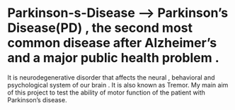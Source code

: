 # Parkinson-s-Disease --> Parkinson’s Disease(PD) , the second most common disease after Alzheimer’s and a major public health problem .
It is neurodegenerative disorder that affects the neural , behavioral and psychological system of our brain . It is also known as Tremor.
My main aim of this project to test the ability of motor function of the patient with Parkinson’s disease.


